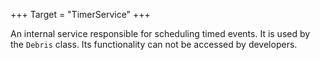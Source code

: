 +++
Target = "TimerService"
+++

An internal service responsible for scheduling timed events. It is used by the `Debris` class. Its functionality can not be accessed by developers.